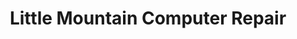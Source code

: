 ---
title: "Little Mountain Computer Repair"
url: /painesville/little-mountain-computer-repair/
shop: computer
---